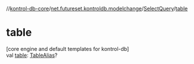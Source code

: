 //[kontrol-db-core](../../../index.md)/[net.futureset.kontroldb.modelchange](../index.md)/[SelectQuery](index.md)/[table](table.md)

# table

[core engine and default templates for kontrol-db]\
val [table](table.md): [TableAlias](../-table-alias/index.md)?

